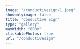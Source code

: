 ```yaml
---
image: "/conductivesign/1.jpeg"
showonlyimage: false
title: "Conductive Sign"
type: "gallery"
maxWidth: "800x"
clickablePhotos: true
url: "/conductivesign"
---
```

